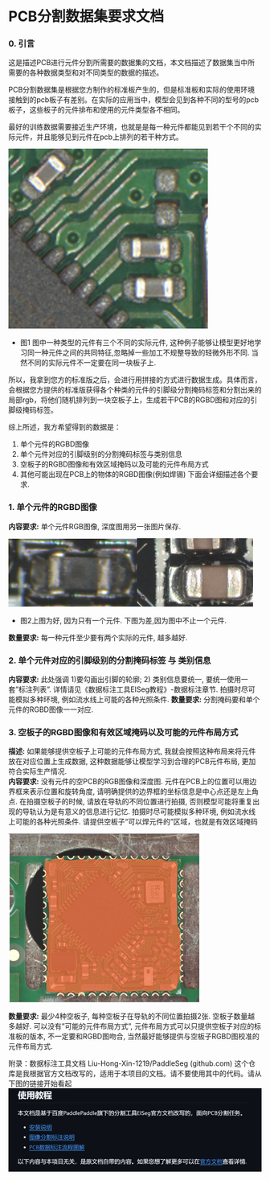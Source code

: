 # PCB分割数据集要求文档
### 0.  引言
这是描述PCB进行元件分割所需要的数据集的文档，本文档描述了数据集当中所需要的各种数据类型和对不同类型的数据的描述。 

PCB分割数据集是根据您方制作的标准板产生的，但是标准板和实际的使用环境接触到的pcb板子有差别。在实际的应用当中，模型会见到各种不同的型号的pcb板子，这些板子的元件排布和使用的元件类型各不相同。

最好的训练数据需要接近生产环境，也就是是每一种元件都能见到若干个不同的实际元件，并且能够见到元件在pcb上排列的若干种方式。

  ![alt text](image.png)
* 图1  图中一种类型的元件有三个不同的实际元件, 这种例子能够让模型更好地学习同一种元件之间的共同特征,忽略掉一些加工不规整导致的轻微外形不同. 当然不同的实际元件不一定要在同一块板子上.

所以，我拿到您方的标准版之后，会进行用拼接的方式进行数据生成。具体而言，会根据您方提供的标准版获得各个种类的元件的引脚级分割掩码标签和分割出来的局部rgb，将他们随机排列到一块空板子上，生成若干PCB的RGBD图和对应的引脚级掩码标签。

综上所述，我方希望得到的数据是：
1) 单个元件的RGBD图像
2) 单个元件对应的引脚级别的分割掩码标签与类别信息 
3) 空板子的RGBD图像和有效区域掩码以及可能的元件布局方式
4) 其他可能出现在PCB上的物体的RGBD图像(例如焊锡)
 下面会详细描述各个要求. 

### 1.	单个元件的RGBD图像
**内容要求:** 单个元件RGB图像, 深度图用另一张图片保存.

   ![alt text](image-1.png)![alt text](image-2.png)
- 图2上图为好, 因为只有一个元件. 下图为差,因为图中不止一个元件.

**数量要求:** 每一种元件至少要有两个实际的元件, 越多越好. 
### 2.	单个元件对应的引脚级别的分割掩码标签 与 类别信息
**内容要求:** 此处强调 1)要勾画出引脚的轮廓; 2) 类别信息要统一, 要统一使用一套”标注列表”. 详情请见《数据标注工具EISeg教程》-数据标注章节. 拍摄时尽可能模拟多种环境, 例如流水线上可能的各种光照条件.
**数量要求:** 分割掩码要和单个元件的RGBD图像一一对应. 

### 3.	空板子的RGBD图像和有效区域掩码以及可能的元件布局方式
**描述:** 如果能够提供空板子上可能的元件布局方式, 我就会按照这种布局来将元件放在对应位置上生成数据, 这种数据能够让模型学习到合理的PCB元件布局, 更加符合实际生产情况.  
**内容要求:** 没有元件的空PCB的RGB图像和深度图. 元件在PCB上的位置可以用边界框来表示位置和旋转角度, 请明确提供的边界框的坐标信息是中心点还是左上角点. 在拍摄空板子的时候, 请放在导轨的不同位置进行拍摄, 否则模型可能将重复出现的导轨认为是有意义的信息进行记忆. 拍摄时尽可能模拟多种环境, 例如流水线上可能的各种光照条件.
请提供空板子“可以焊元件的”区域，也就是有效区域掩码

![alt text](image-3.png)

**数量要求:** 最少4种空板子, 每种空板子在导轨的不同位置拍摄2张. 空板子数量越多越好. 
可以没有”可能的元件布局方式”, 元件布局方式可以只提供空板子对应的标准板的版本, 不一定要和RGBD图吻合, 当然最好能够提供与空板子RGBD图校准的元件布局方式.



附录：数据标注工具文档
Liu-Hong-Xin-1219/PaddleSeg (github.com)
这个仓库是我根据官方文档改写的，适用于本项目的文档。请不要使用其中的代码。请从下图的链接开始看起
![alt text](image-4.png)